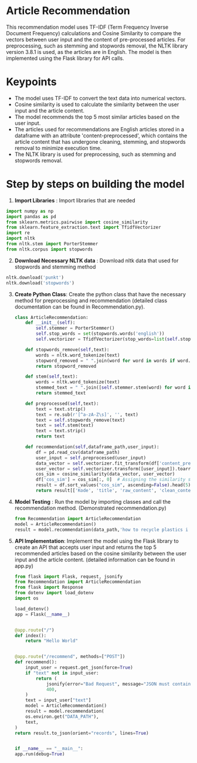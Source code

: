 # Article Recommendation
This recommendation model uses TF-IDF (Term Frequency Inverse Document Frequency) calculations and Cosine Similarity to compare the vectors between user input and the content of pre-processed articles. For preprocessing, such as stemming and stopwords removal, the NLTK library version 3.8.1 is used, as the articles are in English. The model is then implemented using the Flask library for API calls.

# Keypoints
- The model uses TF-IDF to convert the text data into numerical vectors.
- Cosine similarity is used to calculate the similarity between the user input and the article content.
- The model recommends the top 5 most similar articles based on the user input.
- The articles used for recommendations are English articles stored in a dataframe with an attribute 'content-preprocessed', which contains the article content that has undergone cleaning, stemming, and stopwords removal to minimize execution time.
- The NLTK library is used for preprocessing, such as stemming and stopwords removal.

# Step by steps on building the model
1. **Import Libraries** : Import libraries that are needed
```python 
import numpy as np 
import pandas as pd
from sklearn.metrics.pairwise import cosine_similarity
from sklearn.feature_extraction.text import TfidfVectorizer
import re
import nltk
from nltk.stem import PorterStemmer
from nltk.corpus import stopwords
``` 
2. **Download Necessary NLTK data** : Download nltk data that used for stopwords and stemming method 
```python 
nltk.download('punkt')
nltk.download('stopwords')
```
3. **Create Python Class**:  Create the python class that have the necessary method for preprocessing and recommendation (detailed class documentation can be found in Recommendation.py).
    ```python 
    class ArticleRecommendation:
        def __init__(self):
            self.stemmer = PorterStemmer()
            self.stop_words = set(stopwords.words('english'))
            self.vectorizer = TfidfVectorizer(stop_words=list(self.stopwords),analyzer='word',lowercase=True,ngram_range(1,3),min_df=1,use_idf=True)
    
        def stopwords_remove(self,text):
            words = nltk.word_tokenize(text)
            stopword_removed = " ".join(word for word in words if word.lower() not in self.stopwords)
            return stopword_removed
    
        def stem(self,text):
            words = nltk.word_tokenize(text)
            stemmed_text = " ".join([self.stemmer.stem(word) for word in words])
            return stemmed_text
    
        def preprocessed(self,text):
            text = text.strip()
            text = re.sub(r'[^a-zA-Z\s]', '', text)
            text = self.stopwords_remove(text)
            text = self.stem(text)
            text = text.strip()
            return text
    
        def recommendation(self,dataframe_path,user_input):
            df = pd.read_csv(dataframe_path)
            user_input = self.preprocessed(user_input)
            data_vector = self.vectorizer.fit_transform(df['content_preprocessed']).toarray()
            user_vector = self.vectorizer.transform([user_input]).toarray()
            cos_sim = cosine_similarity(data_vector, user_vector)
            df['cos_sim'] = cos_sim[:, 0]  # Assigning the similarity score to a new column
            result = df.sort_values("cos_sim", ascending=False).head(5)
            return result[['Kode', 'title', 'raw_content', 'clean_content', 'date_created', 'author', 'articleLink','imageSrc']]
    ```
4. **Model Testing** : Run the model by importing classes and call the recommendation method. (Demonstrated recommendation.py)
    ```python 
    from Recommendation import ArticleRecommendation
    model = ArticleRecommendation()
    result = model.recommendation(data_path,'how to recycle plastics i have many plastics')
    ```

5. **API Implementation**: Implement the model using the Flask library to create an API that accepts user
input and returns the top 5 recommended articles based on the cosine similarity between the user input and the
article content. (detailed information can be found in app.py)

    ```python 
    from flask import Flask, request, jsonify
    from Recommendation import ArticleRecommendation
    from flask import Response
    from dotenv import load_dotenv
    import os

    load_dotenv()
    app = Flask(__name__)


    @app.route("/")
    def index():
        return "Hello World"


    @app.route("/recommend", methods=["POST"])
    def recommend():
        input_user = request.get_json(force=True)
        if "text" not in input_user:
            return (
                jsonify(error="Bad Request", message="JSON must contain 'text' attribute"),
                400,
        )
        text = input_user["text"]
        model = ArticleRecommendation()
        result = model.recommendation(
        os.environ.get("DATA_PATH"),
        text,
    )
    return result.to_json(orient="records", lines=True)


    if __name__ == "__main__":
    app.run(debug=True)
    ```


